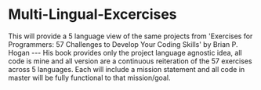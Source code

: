 # Multi-Lingual-Excercises
This will provide a 5 language view of the same projects from 'Exercises for Programmers: 57 Challenges to Develop Your Coding Skills' by  Brian P. Hogan --- His book provides only the project language agnostic idea, all code is mine and all version are a continuous reiteration of the 57 exercises across 5 languages. Each will include a mission statement and all code in master will be fully functional to that mission/goal.
